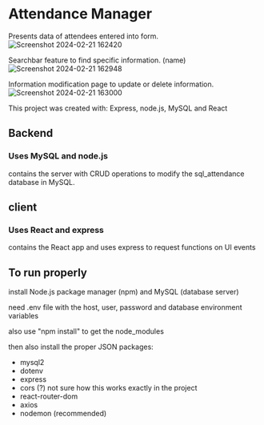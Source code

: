 # Attendance Manager

Presents data of attendees entered into form.
![Screenshot 2024-02-21 162420](https://github.com/Cheekane/AttendanceManager/assets/96549640/b61a589d-de0e-41f7-a76d-1bab9c555d1c)

Searchbar feature to find specific information. (name)
![Screenshot 2024-02-21 162948](https://github.com/Cheekane/AttendanceManager/assets/96549640/46970708-67b4-44e9-b9c6-8bda84bd6363)

Information modification page to update or delete information.
![Screenshot 2024-02-21 163000](https://github.com/Cheekane/AttendanceManager/assets/96549640/5e1f0da3-30e3-46c0-8aa8-5ce232502a96)

This project was created with: Express, node.js, MySQL and React

## Backend

### Uses MySQL and node.js

contains the server with CRUD operations to modify the sql_attendance database in MySQL.

## client

### Uses React and express

contains the React app and uses express to request functions on UI events

## To run properly

install Node.js package manager (npm) and MySQL (database server)

need .env file with the host, user, password and database environment variables

also use "npm install" to get the node_modules

then also install the proper JSON packages:
- mysql2
- dotenv
- express
- cors (?) not sure how this works exactly in the project
- react-router-dom
- axios
- nodemon (recommended)
